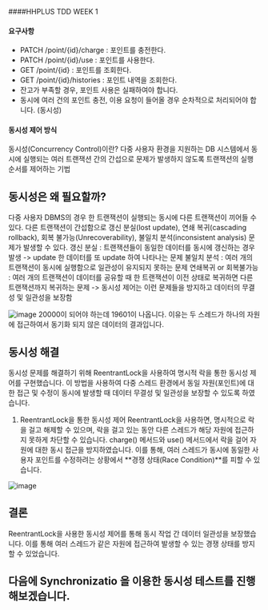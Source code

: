 ####HHPLUS TDD WEEK 1

#### 요구사항
- PATCH /point/{id}/charge : 포인트를 충전한다.
- PATCH /point/{id}/use : 포인트를 사용한다.
- GET /point/{id} : 포인트를 조회한다.
- GET /point/{id}/histories : 포인트 내역을 조회한다.
- 잔고가 부족할 경우, 포인트 사용은 실패하여야 합니다.
- 동시에 여러 건의 포인트 충전, 이용 요청이 들어올 경우 순차적으로 처리되어야 합니다. (동시성)

#### 동시성 제어 방식
동시성(Concurrency Control)이란?
다중 사용자 환경을 지원하는 DB 시스템에서 동시에 실행되는 여러 트랜잭션 간의 간섭으로 문제가 발생하지 않도록 트랜잭션의 실행 순서를 제어하는 기법

## 동시성은 왜 필요할까?
다중 사용자 DBMS의 경우 한 트랜잭션이 실행되는 동시에 다른 트랜잭션이 끼어들 수 있다.
다른 트랜잭션이 간섭함으로 갱신 분실(lost update), 연쇄 복귀(cascading rollback), 회복 불가능(Unrecoverability), 불일치 분석(inconsistent analysis) 문제가 발생할 수 있다.
갱신 분실 : 트랜잭션들이 동일한 데이터를 동시에 갱신하는 경우 발생 -> update 한 데이터를 또 update 하여 나타나는 문제
불일치 분석 : 여러 개의 트랜잭션이 동시에 실행함으로 일관성이 유지되지 못하는 문제
연쇄복귀 or 회복불가능 : 여러 개의 트랜잭션이 데이터를 공유할 때 한 트랜잭션이 이전 상태로 복귀하면 다른 트랜잭션까지 복귀하는 문제
-> 동시성 제어는 이런 문제들을 방지하고 데이터의 무결성 및 일관성을 보장함

![image](https://github.com/user-attachments/assets/cf8f8f2f-a350-410e-b01a-b1b174f82c50)
20000이 되어야 하는데 19601이 나옵니다.
이유는 두 스레드가 하나의 자원에 접근하여서 동기화 되지 않은 데이터의 결과입니다.

## 동시성 해결
동시성 문제를 해결하기 위해 ReentrantLock을 사용하여 명시적 락을 통한 동시성 제어를 구현했습니다. 이 방법을 사용하여 다중 스레드 환경에서 동일 자원(포인트)에 대한 접근 및 수정이 동시에 발생할 때 데이터 무결성 및 일관성을 보장할 수 있도록 하였습니다.

1. ReentrantLock을 통한 동시성 제어
ReentrantLock을 사용하면, 명시적으로 락을 걸고 해제할 수 있으며, 락을 걸고 있는 동안 다른 스레드가 해당 자원에 접근하지 못하게 차단할 수 있습니다. charge() 메서드와 use() 메서드에서 락을 걸어 자원에 대한 동시 접근을 방지하였습니다. 이를 통해, 여러 스레드가 동시에 동일한 사용자 포인트를 수정하려는 상황에서 **경쟁 상태(Race Condition)**를 피할 수 있습니다.

![image](https://github.com/user-attachments/assets/4e302ca7-a6ce-4594-9d6a-49ed82cf99f7)

## 결론
ReentrantLock을 사용한 동시성 제어를 통해 동시 작업 간 데이터 일관성을 보장했습니다. 이를 통해 여러 스레드가 같은 자원에 접근하여 발생할 수 있는 경쟁 상태를 방지할 수 있었습니다.

## 다음에 Synchronizatio 을 이용한 동시성 테스트를 진행해보겠습니다.
